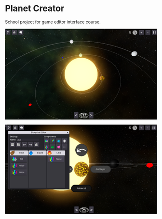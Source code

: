 # Planet Creator
School project for game editor interface course.


![System View](/Assets/Preview/SystemView.png)

![Planet Creator View](/Assets/Preview/PlanetView.png)
